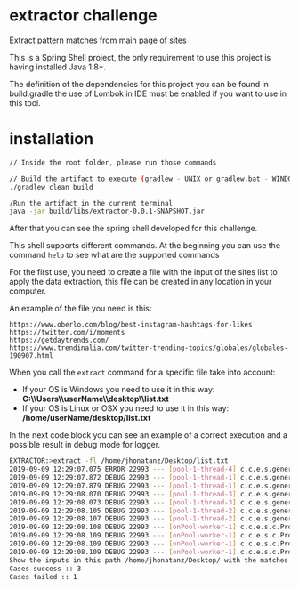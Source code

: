 # extractor challenge
Extract pattern matches from main page of sites

This is a Spring Shell project, the only requirement to use this project is 
having installed Java 1.8+.

The definition of the dependencies for this project you can be found in 
build.gradle the use of Lombok in IDE must be enabled if you want to use in this tool.

# installation

```bash
// Inside the root folder, please run those commands

// Build the artifact to execute (gradlew - UNIX or gradlew.bat - WINDOWS)
./gradlew clean build

/Run the artifact in the current terminal
java -jar build/libs/extractor-0.0.1-SNAPSHOT.jar
```

After that you can see the spring shell developed for this challenge.

This shell supports different commands. At the beginning you can use the command 
`help` to see what are the supported commands

For the first use, you need to create a file with the input of the sites 
list to apply the data extraction, this file can be created in any location in your computer.

An example of the file you need is this:
```vi
https://www.oberlo.com/blog/best-instagram-hashtags-for-likes
https://twitter.com/i/moments
https://getdaytrends.com/
https://www.trendinalia.com/twitter-trending-topics/globales/globales-190907.html
```

When you call the `extract` command for a specific file take into account: 
* If your OS is Windows you need to use it in this way: 
**C:\\\\Users\\\\userName\\\\desktop\\\\list.txt**
* If your OS is Linux or OSX you need to use it in this way: 
**/home/userName/desktop/list.txt**

In the next code block you can see an example of a correct execution and a possible 
result in debug mode for logger.
```bash
EXTRACTOR:>extract -fl /home/jhonatanz/Desktop/list.txt
2019-09-09 12:29:07.075 ERROR 22993 --- [pool-1-thread-4] c.c.e.s.generator.HashTagGenerator       : Illegal character in path at index 81: https://www.trendinalia.com/twitter-trending-topics/globales/globales-190907.html<Paste> is an unknown host 
2019-09-09 12:29:07.872 DEBUG 22993 --- [pool-1-thread-1] c.c.e.s.generator.HashTagGenerator       : site: https://www.oberlo.com/blog/best-instagram-hashtags-for-likes - length: 40382 
2019-09-09 12:29:07.879 DEBUG 22993 --- [pool-1-thread-1] c.c.e.s.generator.HashTagGenerator       : 193 matches found in url https://www.oberlo.com/blog/best-instagram-hashtags-for-likes 
2019-09-09 12:29:08.070 DEBUG 22993 --- [pool-1-thread-3] c.c.e.s.generator.HashTagGenerator       : site: https://getdaytrends.com/ - length: 15050 
2019-09-09 12:29:08.073 DEBUG 22993 --- [pool-1-thread-3] c.c.e.s.generator.HashTagGenerator       : 25 matches found in url https://getdaytrends.com/ 
2019-09-09 12:29:08.105 DEBUG 22993 --- [pool-1-thread-2] c.c.e.s.generator.HashTagGenerator       : site: https://twitter.com/i/moments - length: 22244 
2019-09-09 12:29:08.107 DEBUG 22993 --- [pool-1-thread-2] c.c.e.s.generator.HashTagGenerator       : 0 matches found in url https://twitter.com/i/moments 
2019-09-09 12:29:08.108 DEBUG 22993 --- [onPool-worker-1] c.c.e.s.c.ProcessParallelManager         : https://www.oberlo.com/blog/best-instagram-hashtags-for-likes 
2019-09-09 12:29:08.109 DEBUG 22993 --- [onPool-worker-1] c.c.e.s.c.ProcessParallelManager         : https://twitter.com/i/moments 
2019-09-09 12:29:08.109 DEBUG 22993 --- [onPool-worker-1] c.c.e.s.c.ProcessParallelManager         : https://getdaytrends.com/ 
2019-09-09 12:29:08.109 DEBUG 22993 --- [onPool-worker-1] c.c.e.s.c.ProcessParallelManager         : https://www.trendinalia.com/twitter-trending-topics/globales/globales-190907.html<Paste> 
Show the inputs in this path /home/jhonatanz/Desktop/ with the matches found in all sites 
Cases success :: 3 
Cases failed :: 1 
```
